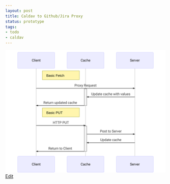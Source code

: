 ```yaml
---
layout: post
title: Caldav to Github/Jira Proxy
status: prototype
tags:
- todo
- caldav
---
```


![Sequence](/images/caldav-proxy/sequence.svg)
[Edit](https://mermaidjs.github.io/mermaid-live-editor/#/view/eyJjb2RlIjoic2VxdWVuY2VEaWFncmFtXG4gICAgcGFydGljaXBhbnQgQ2xpZW50XG4gICAgcGFydGljaXBhbnQgQ2FjaGVcbiAgICBwYXJ0aWNpcGFudCBTZXJ2ZXJcblxuICAgIE5vdGUgcmlnaHQgb2YgQ2xpZW50OiBCYXNpYyBGZXRjaFxuXG4gICAgQ2xpZW50LT4-U2VydmVyOiBQcm94eSBSZXF1ZXN0XG4gICAgQWN0aXZhdGUgQ2FjaGVcbiAgICBTZXJ2ZXItPj5DYWNoZTogVXBkYXRlIGNhY2hlIHdpdGggdmFsdWVzXG4gICAgQ2FjaGUtPj5DbGllbnQ6IFJldHVybiB1cGRhdGVkIGNhY2hlXG4gICAgRGVhY3RpdmF0ZSBDYWNoZVxuXG5cbk5vdGUgcmlnaHQgb2YgQ2xpZW50OiBCYXNpYyBQVVRcbkNsaWVudC0-PkNhY2hlOiBIVFRQIFBVVFxuQWN0aXZhdGUgQ2FjaGVcbkNhY2hlLT4-U2VydmVyOiBQb3N0IHRvIFNlcnZlclxuU2VydmVyLT4-Q2FjaGU6IFVwZGF0ZSBjYWNoZVxuQ2FjaGUtPj5DbGllbnQ6IFJldHVybiB0byBDbGllbnRcbkRlYWN0aXZhdGUgQ2FjaGVcbiIsIm1lcm1haWQiOnsidGhlbWUiOiJkZWZhdWx0In19)
